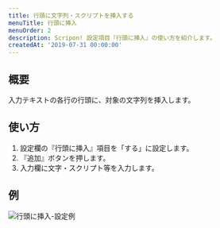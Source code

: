 ```yaml
---
title: 行頭に文字列・スクリプトを挿入する
menuTitle: 行頭に挿入
menuOrder: 2
description: Scripon! 設定項目『行頭に挿入』の使い方を紹介します。
createdAt: '2019-07-31 00:00:00'
---
```


## 概要

入力テキストの各行の行頭に、対象の文字列を挿入します。

## 使い方

1. 設定欄の『行頭に挿入』項目を「する」に設定します。
2. 『追加』ボタンを押します。
3. 入力欄に文字・スクリプト等を入力します。

## 例

![行頭に挿入-設定例](/images/guide/insert-line-head.png)
